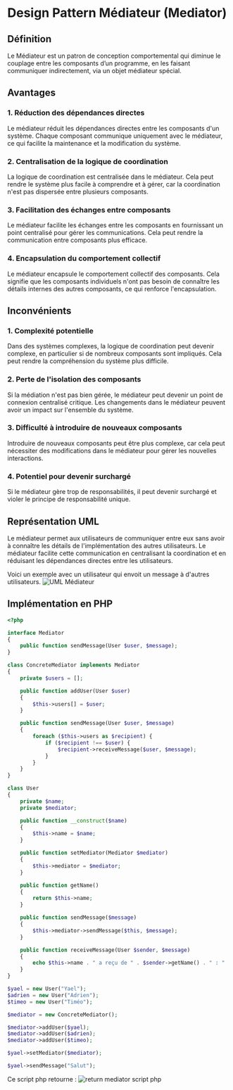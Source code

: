 # Design Pattern Médiateur (Mediator)

## Définition

Le Médiateur est un patron de conception comportemental qui diminue le couplage entre les composants d’un programme, en
les faisant communiquer indirectement, via un objet médiateur spécial.

## Avantages

### 1. Réduction des dépendances directes

Le médiateur réduit les dépendances directes entre les composants d'un système. Chaque composant communique uniquement
avec le médiateur, ce qui facilite la maintenance et la modification du système.

### 2. Centralisation de la logique de coordination

La logique de coordination est centralisée dans le médiateur. Cela peut rendre le système plus facile à
comprendre et à gérer, car la coordination n'est pas dispersée entre plusieurs composants.

### 3. Facilitation des échanges entre composants

Le médiateur facilite les échanges entre les composants en fournissant un point centralisé pour gérer les
communications. Cela peut rendre la communication entre composants plus efficace.

### 4. Encapsulation du comportement collectif

Le médiateur encapsule le comportement collectif des composants. Cela signifie que les composants individuels
n'ont pas besoin de connaître les détails internes des autres composants, ce qui renforce l'encapsulation.

## Inconvénients

### 1. Complexité potentielle

Dans des systèmes complexes, la logique de coordination peut devenir complexe, en particulier si de nombreux composants
sont impliqués. Cela peut rendre la compréhension du système plus difficile.

### 2. Perte de l'isolation des composants

Si la médiation n'est pas bien gérée, le médiateur peut devenir un point de connexion centralisé critique. Les
changements dans le médiateur peuvent avoir un impact sur l'ensemble du système.

### 3. Difficulté à introduire de nouveaux composants

Introduire de nouveaux composants peut être plus complexe, car cela peut nécessiter des modifications dans le médiateur
pour gérer les nouvelles interactions.

### 4. Potentiel pour devenir surchargé

Si le médiateur gère trop de responsabilités, il peut devenir surchargé et violer le principe de responsabilité unique.

## Représentation UML

Le médiateur permet aux utilisateurs de communiquer entre eux sans avoir à connaître les détails de l'implémentation des
autres utilisateurs. Le médiateur facilite cette communication en centralisant la coordination et en réduisant les
dépendances directes entre les utilisateurs.

Voici un exemple avec un utilisateur qui envoit un message à d'autres utilisateurs.
![UML Médiateur](https://i.ibb.co/st55t4q/Capture-d-cran-2024-01-12-163627.png)

## Implémentation en PHP

```php
<?php

interface Mediator
{
    public function sendMessage(User $user, $message);
}

class ConcreteMediator implements Mediator
{
    private $users = [];

    public function addUser(User $user)
    {
        $this->users[] = $user;
    }

    public function sendMessage(User $user, $message)
    {
        foreach ($this->users as $recipient) {
            if ($recipient !== $user) {
                $recipient->receiveMessage($user, $message);
            }
        }
    }
}

class User
{
    private $name;
    private $mediator;

    public function __construct($name)
    {
        $this->name = $name;
    }

    public function setMediator(Mediator $mediator)
    {
        $this->mediator = $mediator;
    }

    public function getName()
    {
        return $this->name;
    }

    public function sendMessage($message)
    {
        $this->mediator->sendMessage($this, $message);
    }

    public function receiveMessage(User $sender, $message)
    {
        echo $this->name . " a reçu de " . $sender->getName() . " : " . $message . "\n";
    }
}

$yael = new User("Yael");
$adrien = new User("Adrien");
$timeo = new User("Timéo");

$mediator = new ConcreteMediator();

$mediator->addUser($yael);
$mediator->addUser($adrien);
$mediator->addUser($timeo);

$yael->setMediator($mediator);

$yael->sendMessage("Salut");
```
Ce script php retourne : ![return mediator script php](https://i.ibb.co/2qSqb93/return-mediator.png)
